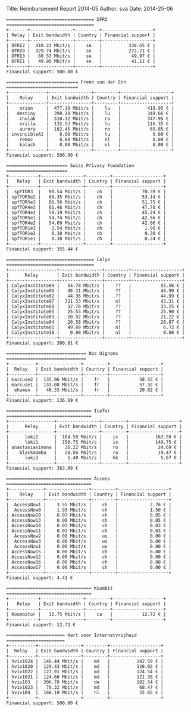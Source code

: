Title: Reimbursement Report 2014-05
Author: sva 
Date: 2014-25-06



    ================================= DFRI =================================
    +-------+----------------+---------+-------------------+
    | Relay | Exit bandwidth | Country | Financial support |
    +-------+----------------+---------+-------------------+
    | DFRI2 |  410.22 Mbit/s |    se   |          338.65 € |
    | DFRI0 |  329.74 Mbit/s |    se   |          272.21 € |
    | DFRI3 |   60.53 Mbit/s |    se   |           49.97 € |
    | DFRI1 |   49.80 Mbit/s |    se   |           41.11 € |
    +-------+----------------+---------+-------------------+
    Financial support: 500.00 €
    
    =========================== Frenn vun der Enn ===========================
    +--------------+----------------+---------+-------------------+
    |    Relay     | Exit bandwidth | Country | Financial support |
    +--------------+----------------+---------+-------------------+
    |    orion     |  477.19 Mbit/s |    lu   |          418.95 € |
    |   destiny    |  398.28 Mbit/s |    lu   |          349.66 € |
    |    chulak    |  510.32 Mbit/s |    ro   |          347.95 € |
    |    orilla    |  132.53 Mbit/s |    lu   |          116.35 € |
    |    aurora    |  102.45 Mbit/s |    ro   |           69.85 € |
    | invincibleAI |    0.00 Mbit/s |    lu   |            0.00 € |
    |    remoc     |    0.00 Mbit/s |    nl   |            0.00 € |
    |    kalach    |    0.00 Mbit/s |    nl   |            0.00 € |
    +--------------+----------------+---------+-------------------+
    Financial support: 500.00 €
    
    ======================= Swiss Privacy Foundation =======================
    +-----------+----------------+---------+-------------------+
    |   Relay   | Exit bandwidth | Country | Financial support |
    +-----------+----------------+---------+-------------------+
    |  spfTOR3  |   90.54 Mbit/s |    ch   |           70.39 € |
    | spfTOR5e2 |   68.35 Mbit/s |    ch   |           53.14 € |
    | spfTOR5e3 |   66.56 Mbit/s |    ch   |           51.75 € |
    | spfTOR4e3 |   61.46 Mbit/s |    ch   |           47.78 € |
    | spfTOR4e1 |   58.19 Mbit/s |    ch   |           45.24 € |
    | spfTOR5e1 |   54.74 Mbit/s |    ch   |           42.56 € |
    | spfTOR4e2 |   54.09 Mbit/s |    ch   |           42.06 € |
    | spfTOR1e3 |    2.54 Mbit/s |    ch   |            1.98 € |
    | spfTOR1e2 |    0.38 Mbit/s |    ch   |            0.30 € |
    | spfTOR1e1 |    0.30 Mbit/s |    ch   |            0.24 € |
    +-----------+----------------+---------+-------------------+
    Financial support: 355.44 €
    
    ================================= Calyx =================================
    +------------------+----------------+---------+-------------------+
    |      Relay       | Exit bandwidth | Country | Financial support |
    +------------------+----------------+---------+-------------------+
    | CalyxInstitute09 |   54.78 Mbit/s |    ??   |           55.56 € |
    | CalyxInstitute06 |   48.31 Mbit/s |    ??   |           48.99 € |
    | CalyxInstitute02 |   44.36 Mbit/s |    ??   |           44.99 € |
    | CalyxInstitute07 |  321.53 Mbit/s |    nl   |           43.31 € |
    | CalyxInstitute08 |   32.78 Mbit/s |    ??   |           33.25 € |
    | CalyxInstitute05 |   25.53 Mbit/s |    ??   |           25.90 € |
    | CalyxInstitute03 |   20.92 Mbit/s |    ??   |           21.22 € |
    | CalyxInstitute04 |   20.58 Mbit/s |    ??   |           20.87 € |
    | CalyxInstitute01 |   49.89 Mbit/s |    nl   |            6.72 € |
    | CalyxInstitute10 |    0.00 Mbit/s |    nl   |            0.00 € |
    +------------------+----------------+---------+-------------------+
    Financial support: 300.81 €
    
    ============================== Nos Oignons ==============================
    +----------+----------------+---------+-------------------+
    |  Relay   | Exit bandwidth | Country | Financial support |
    +----------+----------------+---------+-------------------+
    | marcuse2 |  135.96 Mbit/s |    fr   |           58.55 € |
    | marcuse1 |  133.08 Mbit/s |    fr   |           57.32 € |
    |  ekumen  |   48.33 Mbit/s |    fr   |           20.82 € |
    +----------+----------------+---------+-------------------+
    Financial support: 136.69 €
    
    ================================ IceTor ================================
    +-----------------+----------------+---------+-------------------+
    |      Relay      | Exit bandwidth | Country | Financial support |
    +-----------------+----------------+---------+-------------------+
    |      loki2      |  164.59 Mbit/s |    is   |          163.50 € |
    |      loki1      |  150.75 Mbit/s |    is   |          149.75 € |
    | anastasiasimona |   36.22 Mbit/s |    ro   |           24.69 € |
    |    blackmamba   |   28.56 Mbit/s |    ro   |           19.47 € |
    |      loki3      |    5.40 Mbit/s |    hk   |            5.67 € |
    +-----------------+----------------+---------+-------------------+
    Financial support: 363.09 €
    
    ================================ Access ================================
    +-------------+----------------+---------+-------------------+
    |    Relay    | Exit bandwidth | Country | Financial support |
    +-------------+----------------+---------+-------------------+
    |  AccessNow1 |    3.55 Mbit/s |    ch   |            2.76 € |
    |  AccessNow0 |    1.93 Mbit/s |    ch   |            1.50 € |
    | AccessNow10 |    0.07 Mbit/s |    ch   |            0.05 € |
    | AccessNow13 |    0.06 Mbit/s |    ch   |            0.05 € |
    | AccessNow14 |    0.03 Mbit/s |    ch   |            0.03 € |
    | AccessNow11 |    0.03 Mbit/s |    ch   |            0.03 € |
    |  AccessNow2 |    0.00 Mbit/s |    us   |            0.00 € |
    |  AccessNow3 |    0.00 Mbit/s |    us   |            0.00 € |
    |  AccessNow1 |    0.00 Mbit/s |    us   |            0.00 € |
    | AccessNow15 |    0.00 Mbit/s |    ch   |            0.00 € |
    | AccessNow12 |    0.00 Mbit/s |    ch   |            0.00 € |
    | AccessNow16 |    0.00 Mbit/s |    ch   |            0.00 € |
    | AccessNow17 |    0.00 Mbit/s |    ch   |            0.00 € |
    +-------------+----------------+---------+-------------------+
    Financial support: 4.41 €
    
    ================================ Koumbit ================================
    +-----------+----------------+---------+-------------------+
    |   Relay   | Exit bandwidth | Country | Financial support |
    +-----------+----------------+---------+-------------------+
    | Koumbitor |   12.75 Mbit/s |    ca   |           12.72 € |
    +-----------+----------------+---------+-------------------+
    Financial support: 12.72 €
    
    ====================== Hart voor Internetvrijheid ======================
    +----------+----------------+---------+-------------------+
    |  Relay   | Exit bandwidth | Country | Financial support |
    +----------+----------------+---------+-------------------+
    | hviv1024 |  146.44 Mbit/s |    md   |          142.59 € |
    | hviv1020 |  129.43 Mbit/s |    md   |          126.02 € |
    | hviv1022 |  127.91 Mbit/s |    md   |          124.54 € |
    | hviv1021 |  124.66 Mbit/s |    md   |          121.38 € |
    | hviv103  |  206.78 Mbit/s |    de   |          102.54 € |
    | hviv1023 |   70.32 Mbit/s |    md   |           68.47 € |
    | hviv104  |  168.10 Mbit/s |    nl   |           22.65 € |
    +----------+----------------+---------+-------------------+
    Financial support: 500.00 €
